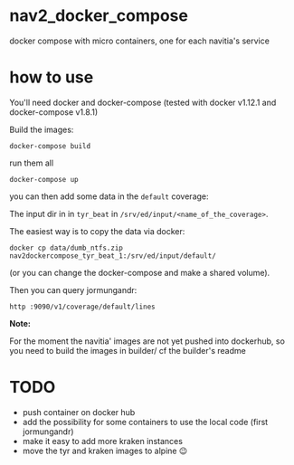 # nav2_docker_compose
docker compose with micro containers, one for each navitia's service

# how to use
You'll need docker and docker-compose (tested with docker v1.12.1 and docker-compose v1.8.1)

Build the images:

`docker-compose build`

run them all

`docker-compose up`

you can then add some data in the `default` coverage:

The input dir in in `tyr_beat` in `/srv/ed/input/<name_of_the_coverage>`.

The easiest way is to copy the data via docker:

`docker cp data/dumb_ntfs.zip nav2dockercompose_tyr_beat_1:/srv/ed/input/default/`

(or you can change the docker-compose and make a shared volume).

Then you can query jormungandr:

`http :9090/v1/coverage/default/lines`

**Note:**

For the moment the navitia' images are not yet pushed into dockerhub, so you need to build the images in builder/
cf the builder's readme

# TODO
- push container on docker hub
- add the possibility for some containers to use the local code (first jormungandr)
- make it easy to add more kraken instances
- move the tyr and kraken images to alpine :wink:
